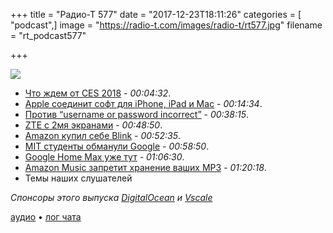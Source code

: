 +++
title = "Радио-Т 577"
date = "2017-12-23T18:11:26"
categories = [ "podcast",]
image = "https://radio-t.com/images/radio-t/rt577.jpg"
filename = "rt_podcast577"

+++

![](https://radio-t.com/images/radio-t/rt577.jpg)

- [Что ждем от CES 2018](https://www.cnet.com/news/ces-2018-computer-preview-what-to-expect-from-laptops-desktops-and-tablets/) - *00:04:32*.
- [Apple соединит софт для iPhone, iPad и Mac](https://www.bloomberg.com/news/articles/2017-12-20/apple-is-said-to-have-plan-to-combine-iphone-ipad-and-mac-apps) - *00:14:34*.
- [Против “username or password incorrect”](https://hackernoon.com/username-or-password-is-incorrect-is-bullshit-89985ca2be48?gi=c7697c053f2) - *00:38:15*.
- [ZTE с 2мя экранами](https://techcrunch.com/2017/12/19/ztes-dual-screen-phone-is-a-fascinating-mess/) - *00:48:50*.
- [Amazon купил себе Blink](https://www.cnet.com/news/amazon-acquires-security-camera-and-doorbell-maker-blink/) - *00:52:35*.
- [MIT студенты обманули Google](https://www.fastcodesign.com/90155089/how-mit-students-fooled-a-google-algorithm) - *00:58:50*.
- [Google Home Max уже тут](https://blog.google/products/home/brains-beauty-and-beats-google-home-max-here/) - *01:06:30*.
- [Amazon Music запретит хранение ваших MP3](https://www.slashgear.com/amazon-music-scraps-storage-subscriptions-for-mp3-imports-19512374/) - *01:20:18*.
- Темы наших слушателей

*Спонсоры этого выпуска [DigitalOcean](https://www.digitalocean.com) и [Vscale](http://bit.ly/radio-t_vscale)*

[аудио](https://cdn.radio-t.com/rt_podcast577.mp3) • [лог чата](http://chat.radio-t.com/logs/radio-t-577.html)
<audio src="https://cdn.radio-t.com/rt_podcast577.mp3" preload="none"></audio>